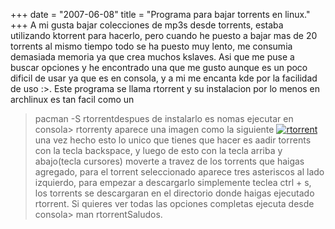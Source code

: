 +++
date = "2007-06-08"
title = "Programa para bajar torrents en linux."
+++
A mi gusta bajar colecciones de mp3s desde torrents, estaba utilizando ktorrent para hacerlo, pero cuando he puesto a bajar mas de 20 torrents al mismo tiempo todo se ha puesto muy lento, me consumia demasiada memoria ya que crea muchos kslaves. Asi que me puse a buscar opciones y he encontrado una que me gusto aunque es un poco dificil de usar ya que es en consola, y a mi me encanta kde por la facilidad de uso :>. Este programa se llama rtorrent y su instalacion por lo menos en archlinux es tan facil como un

> pacman -S rtorrentdespues de instalarlo es nomas ejecutar en consola> rtorrenty aparece una imagen como la siguiente [![rtorrent](http://diegomichel.org/wp-content/uploads/2007/06/rtorrent.thumbnail.png)](http://diegomichel.org/wp-content/uploads/2007/06/rtorrent.png "rtorrent")una vez hecho esto lo unico que tienes que hacer es aadir torrents con la tecla backspace, y luego de esto con la tecla arriba y abajo(tecla cursores) moverte a travez de los torrents que haigas agregado, para el torrent seleccionado aparece tres asteriscos al lado izquierdo, para empezar a descargarlo simplemente teclea ctrl + s, los torrents se descargaran en el directorio donde haigas ejecutado rtorrent. Si quieres ver todas las opciones completas ejecuta desde consola> man rtorrentSaludos.
